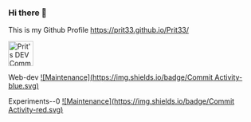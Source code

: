 ### Hi there 👋

This is my Github Profile 
https://prit33.github.io/Prit33/


<a href="https://dev.to/prit33">
  <img src="https://d2fltix0v2e0sb.cloudfront.net/dev-badge.svg" alt="Prit's DEV Community Profile" height="50" width="50">
</a>  


Web-dev    [![Maintenance](https://img.shields.io/badge/Commit Activity-blue.svg)](https://GitHub.com/Prit33/Web-Dev/graphs/commit-activity) 

Experiments--0  [![Maintenance](https://img.shields.io/badge/Commit Activity-red.svg)](https://GitHub.com/Prit33/Experiments--0/graphs/commit-activity)



